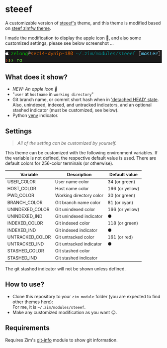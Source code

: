 # steeef

A customizable version of [steeef's] theme, and this theme is modified based on [steef zimfw theme](https://github.com/zimfw/steeef).

I made the modification to display the apple icon , and also some customized settings, please see below screenshot ...

<img width="706" src="./img/screenshot.png">

## What does it show?

  * *NEW: An apple icon *
  * "`user` at `hostname` in `working directory`"
  * Git branch name, or commit short hash when in ['detached HEAD' state].
    Also, unindexed, indexed, and untracked indicators, and an optional stashed
    indicator (must be customized, see below).
  * Python [venv] indicator.

## Settings

> *All of the setting can be customized by yourself.*

This theme can be customized with the following environment variables. If the
variable is not defined, the respective default value is used. There are default
colors for 256-color terminals (or otherwise).

| Variable        | Description             | Default value    |
| --------------- | ----------------------- | ---------------- |
| USER_COLOR      | User name color         | 34 (or green) |
| HOST_COLOR      | Host name color         | 166 (or yellow)  |
| PWD_COLOR       | Working directory color | 30 (or green)   |
| BRANCH_COLOR    | Git branch name color   | 81 (or cyan)     |
| UNINDEXED_COLOR | Git unindexed color     | 166 (or yellow)  |
| UNINDEXED_IND   | Git unindexed indicator | ●                |
| INDEXED_COLOR   | Git indexed color       | 118 (or green)   |
| INDEXED_IND     | Git indexed indicator   | ●                |
| UNTRACKED_COLOR | Git untracked color     | 161 (or red)     |
| UNTRACKED_IND   | Git untracked indicator | ●                |
| STASHED_COLOR   | Git stashed color       |                  |
| STASHED_IND     | Git stashed indicator   |                  |

The git stashed indicator will not be shown unless defined.

## How to use?

- Clone this repository to your `zim module` folder (you are expected to find other themes here):  
For me, it is `~/.zim/modules/steeef`.
- Make any customized modification as you want :wink:.

## Requirements

Requires Zim's [git-info] module to show git information.

[steeef's]: https://github.com/robbyrussell/oh-my-zsh/blob/master/themes/steeef.zsh-theme
['detached HEAD' state]: https://git-scm.com/docs/git-checkout#_detached_head
[venv]: https://docs.python.org/3/library/venv.html
[git-info]: https://github.com/zimfw/git-info
